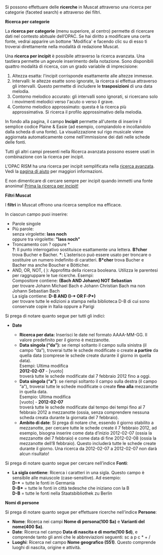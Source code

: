 Si possono effettuare delle **ricerche** in Muscat attraverso una ricerca per categorie (faceted search) e attraverso dei filtri.

**Ricerca per categorie**

La  **ricerca per**  **categorie** (menu superiore, al centro) permette di ricercare dati nel contesto abituale dell’OPAC. Se hai diritto a modificare una certa fonte, vedrai apparire un bottone 'Modifica' e facendo clic su di esso ti troverai direttamente nella modalità di redazione Muscat.

Una **ricerca per incipit**  è possibile attraverso la ricerca avanzata. Una tastiera permette un agevole inserimento della notazione. Sono disponibili quattro modalità di ricerca, con un grado variabile di imprecisione:  
1. Altezza esatta: l'incipit corrisponde esattamente alle altezze immesse.  
2. Intervalli: le altezze esatte sono ignorate, la ricerca si effettua attraverso gli intervalli. Questo permette di includere le **trasposizioni** di una data melodia.  
3. Contorno melodico accurato: gli intervalli sono ignorati, si ricercano solo i movimenti melodici verso l'acuto o verso il grave.   
4. Contorno melodico approssimato: questa è la ricerca più approssimativa. Si ricerca il profilo approssimativo della melodia.  

In fondo alla pagina, il campo  **Incipit**  permette all'utente di inserire il semplice codice Plaine & Easie (ad esempio, compiandolo e incollandolo dalla scheda di una fonte). La visualizzazione sul rigo musicale viene aggiornata automaticamente come nell'immissione dei dati nelle schede delle fonti.  

Tutti gli altri campi presenti nella Ricerca avanzata possono essere usati in combinazione con la ricerca per incipit.  

L’OPAC RISM ha una ricerca per incipit semplificata nella [ricerca avanzata](https://opac.rism.info/metaopac/start.do?View=rism&SearchType=2&Language=en). Vedi la [pagina di aiuto](https://opac.rism.info/index.php?id=8&L=0#c38) per maggiori informazioni.

E non dimenticare di cercare sempre per incipit quando immetti una fonte anonima! [Prima la ricerca per incipit!](https://youtu.be/kKc0zzc8cbo)   


**Filtri Muscat**

I **filtri** in Muscat offrono una ricerca semplice ma efficace.

In ciascun campo puoi inserire:

- Parole singole  
- Più parole:   
 senza virgolette: **lass noch**  
oppure tra virgolette: **"lass noch"**
- Troncamento con ? oppure \*  
**?**: Il punto interrogativo sostituisce esattamente una lettera. **B?cher** trova Bucher e Bacher. **\***: L’asterisco può essere usato per troncare o sostituire un numero indefinito di caratteri. **B\*cher** trova Bucher e Bacher ma anche Boucher e Bötticher.
- AND, OR, NOT, ( ): Approfitta della ricerca booleana. Utilizza le parentesi per raggruppare le tue ricerche. Esempi:  
 Compositore contiene: **(Bach AND Johann) NOT Sebastian**  
per trovare Johann Michael Bach e Johann Christian Bach ma non Johann Sebastian Bach  
La sigla contiene: **D-B AND (I-\* OR F-P\*)**   
per trovare tutte le edizioni a stampa nella biblioteca D-B di cui sono conservate copie in Italia oppure a Parigi

 Si prega di notare quanto segue per tutti gli indici:

- **Date**

  - **Ricerca per data:** Inserisci le date nel formato AAAA-MM-GG. Il valore predefinito per il giorno è mezzanotte.
  - **Data singola (“da”):** se riempi soltanto il campo sulla sinistra (il campo “da”), troverai tutte le schede modificate o create **a partire** da quella data (comprese le schede create durante il giorno in quella data).   
 Esempi: Ultima modifica  
**2012-02-07** - [vuoto]  
troverà tutte le schede modificate dal 7 febbraio 2012 fino a oggi.
  - **Data singola (“a”)**: se riempi soltanto il campo sulla destra (il campo “a”), troverai tutte le schede modificate o create **fino alla** mezzanotte in quella data.  
 Esempio: Ultima modifica  
 [vuoto] -  **2012-02-07**  
troverà tutte le schede modificate dal tempo dei tempi fino al 7 febbraio 2012 a mezzanotte (ossia, senza comprendere nessuna scheda creata durante la giornata del 7 febbraio).
  - **Ambito di date**: Si prega di notare che, essendo il giorno stabilito a mezzanotte, per cercare tutte le schede create il 7 febbraio 2012, ad esempio, bisogna inserire come data d’inizio 2012-02-07 (ossia la mezzanotte del 7 febbraio) e come data di fine 2012-02-08 (ossia la mezzanotte dell’8 febbraio). Questo includerà tutte le schede create durante il giorno. Una ricerca da 2012-02-07 a 2012-02-07 non darà alcun risultato!

 Si prega di notare quanto segue per cercare nell’indice **Fonti**:  

- **La sigla contiene**: Ricerca i caratteri in una sigla. Questo campo è sensibile alle maiuscole (case-sensitive). Ad esempio:   
**D-\*** = tutte le fonti in Germania  
**D-B\*** = tutte le fonti in città tedesche che iniziano con la B  
**D-B** = tutte le fonti nella Staatsbibliothek zu Berlin

**Nomi di persone**

Si prega di notare quanto segue per effettuare ricerche nell’indice **Persone**:

- **Nome**: Ricerca nei campi **Nome di persona(100 $a)** e **Varianti del nome(400 $a)**.
- **Date**: Ricerca nel campo **Data di nascita e di morte(100 $d)**, e comprende tanto gli anni che le abbreviazioni seguenti: sc  a  p  c  \*  +  /
- **Luoghi**: Ricerca nel campo **Nome geografico (551)**. Questo comprende luoghi di nascita, origine e attività.
